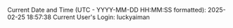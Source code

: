 Current Date and Time (UTC - YYYY-MM-DD HH:MM:SS formatted): 2025-02-25 18:57:38
Current User's Login: luckyaiman
